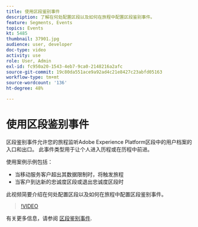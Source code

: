```yaml
---
title: 使用区段鉴别事件
description: 了解在何处配置区段以及如何在旅程中配置区段鉴别事件。
feature: Segments, Events
topics: Events
kt: 5485
thumbnail: 37901.jpg
audience: user, developer
doc-type: video
activity: use
role: User, Admin
exl-id: fc950a20-1543-4eb7-9ca0-2148216a2afc
source-git-commit: 19c80da551ace9a92ad4c21e8427c23abfd05163
workflow-type: tm+mt
source-wordcount: '136'
ht-degree: 48%

---
```


# 使用区段鉴别事件

区段鉴别事件允许您的旅程监听Adobe Experience Platform区段中的用户档案的入口和出口。 此事件类型用于让个人进入历程或在历程中前进。

使用案例示例包括：

* 当移动服务客户超出其数据限制时，将触发旅程
* 当客户到达新的忠诚度区段或退出忠诚度区段时

此视频简要介绍在何处配置区段以及如何在旅程中配置区段鉴别事件。

>[!VIDEO](https://video.tv.adobe.com/v/37901?quality=12)

有关更多信息，请参阅 [区段鉴别事件](https://experienceleague.adobe.com/docs/journeys/using/building-journeys/about-journey-building/events-activities/segment-qualification-events.html?lang=en).
